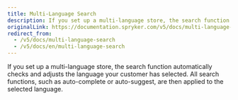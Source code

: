 ```yaml
---
title: Multi-Language Search
description: If you set up a multi-language store, the search function automatically checks and adjusts the language your customer has selected.
originalLink: https://documentation.spryker.com/v5/docs/multi-language-search
redirect_from:
  - /v5/docs/multi-language-search
  - /v5/docs/en/multi-language-search
---
```


If you set up a multi-language store, the search function automatically checks and adjusts the language your customer has selected. All search functions, such as auto-complete or auto-suggest, are then applied to the selected language.
